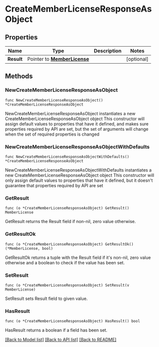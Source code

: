 # CreateMemberLicenseResponseAsObject

## Properties

Name | Type | Description | Notes
------------ | ------------- | ------------- | -------------
**Result** | Pointer to [**MemberLicense**](MemberLicense.md) |  | [optional] 

## Methods

### NewCreateMemberLicenseResponseAsObject

`func NewCreateMemberLicenseResponseAsObject() *CreateMemberLicenseResponseAsObject`

NewCreateMemberLicenseResponseAsObject instantiates a new CreateMemberLicenseResponseAsObject object
This constructor will assign default values to properties that have it defined,
and makes sure properties required by API are set, but the set of arguments
will change when the set of required properties is changed

### NewCreateMemberLicenseResponseAsObjectWithDefaults

`func NewCreateMemberLicenseResponseAsObjectWithDefaults() *CreateMemberLicenseResponseAsObject`

NewCreateMemberLicenseResponseAsObjectWithDefaults instantiates a new CreateMemberLicenseResponseAsObject object
This constructor will only assign default values to properties that have it defined,
but it doesn't guarantee that properties required by API are set

### GetResult

`func (o *CreateMemberLicenseResponseAsObject) GetResult() MemberLicense`

GetResult returns the Result field if non-nil, zero value otherwise.

### GetResultOk

`func (o *CreateMemberLicenseResponseAsObject) GetResultOk() (*MemberLicense, bool)`

GetResultOk returns a tuple with the Result field if it's non-nil, zero value otherwise
and a boolean to check if the value has been set.

### SetResult

`func (o *CreateMemberLicenseResponseAsObject) SetResult(v MemberLicense)`

SetResult sets Result field to given value.

### HasResult

`func (o *CreateMemberLicenseResponseAsObject) HasResult() bool`

HasResult returns a boolean if a field has been set.


[[Back to Model list]](../README.md#documentation-for-models) [[Back to API list]](../README.md#documentation-for-api-endpoints) [[Back to README]](../README.md)


